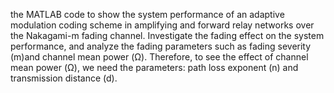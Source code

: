 the MATLAB code to show the system performance of an adaptive modulation coding scheme in amplifying and forward relay networks over the Nakagami-m fading channel. Investigate the fading effect on the system performance, and analyze the fading parameters such as fading severity (m)and channel mean power (Ω). Therefore, to see the effect of channel mean power (Ω), we need the parameters: path loss exponent (n) and transmission distance (d).

